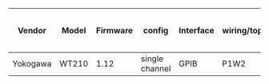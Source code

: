 |  Vendor  | Model  | Firmware |    config     | Interface | wiring/topology | number of channels used | which channel(s) |
|----------|--------|----------|---------------|-----------|-----------------|-------------------------|------------------|
| Yokogawa | WT210  |    1.12  | single channel| GPIB      | P1W2            |                       1 |              1   |

